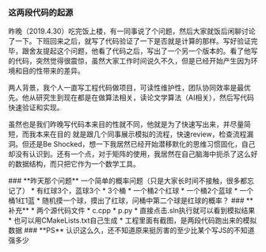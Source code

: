 ### **这两段代码的起源**
<p>昨晚（2019.4.30）吃完饭上楼，有一同事说了个问题，然后大家就饭后闲聊讨论了一下。下班回来之后，就写了代码验证了一下是否就是计算的那样。写好验证完毕，跟舍友提起这个问题，他看了代码之后，写出了一个另一个版本的。看了他写的代码，突然觉得很震惊，虽然大家工作时间说久不久，但是已经开始产生因为环境和目的性带来的差异。</p>
<p>两人背景，我个人一直写工程代码做项目，可读性维护性，团队协同效率是最优先。他从研究生到现在都是在做算法相关，读论文学算法（AI相关），然后写代码快速验证和实现。</p>
<p>虽然也是我们昨晚写代码本来目的性就不同，他就是为了快速写出来，并尽量简短，而我本来在目的 就是跟几个同事展示模拟的流程，快速review，检查流程漏洞。但还是Be Shocked，想一下我居然已经开始潜移默化的思维习惯固化，自己却没有认识到。还有一个点，对于矩阵的使用，我居然在自己脑海中扼杀了这么好的数据结构，而只把它作为一个数学工具。</p>
### **昨天那个问题**
一个简单的概率问题（只是大家长时间不接触，很多都忘记了）
* 有红球3个，蓝球3个
* 3个桶
    * 一个桶2个红球
    * 一个桶2个蓝球
    * 一个桶1红1蓝
* 随机摸一个球，摸出了红球，问桶中第二个球是红球的概率？
### **补充**
* 两个源代码文件
    * c.cpp
    * p.py
* 直接点击.sln执行就可以看到模拟结果
* 也可以用CMakeLists.txt自己生成
* 工程里面有截图，是两段代码跑出来的模拟数据
### **PS**
认识这么久，还不知道原来挺厉害的至少比某个写JS的不知道强多少